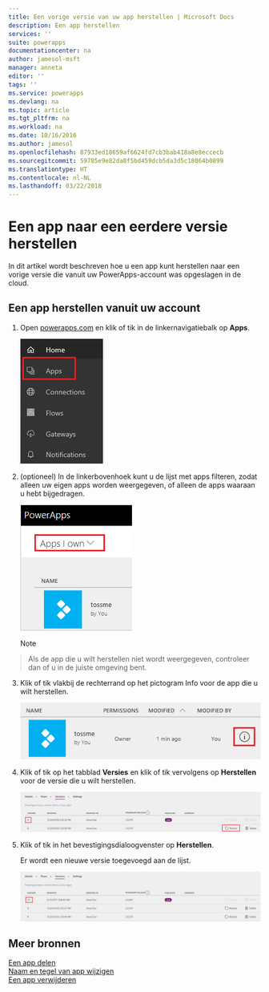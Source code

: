 ```yaml
---
title: Een vorige versie van uw app herstellen | Microsoft Docs
description: Een app herstellen
services: ''
suite: powerapps
documentationcenter: na
author: jamesol-msft
manager: anneta
editor: ''
tags: ''
ms.service: powerapps
ms.devlang: na
ms.topic: article
ms.tgt_pltfrm: na
ms.workload: na
ms.date: 10/16/2016
ms.author: jamesol
ms.openlocfilehash: 87933ed18659af6624fd7cb3bab418a8e8eccecb
ms.sourcegitcommit: 59785e9e82da8f5bd459dcb5da3d5c18064b0899
ms.translationtype: HT
ms.contentlocale: nl-NL
ms.lasthandoff: 03/22/2018
---
```

# <a name="restore-an-app-to-a-previous-version"></a>Een app naar een eerdere versie herstellen
In dit artikel wordt beschreven hoe u een app kunt herstellen naar een vorige versie die vanuit uw PowerApps-account was opgeslagen in de cloud.

## <a name="restore-an-app-from-your-account"></a>Een app herstellen vanuit uw account
1. Open [powerapps.com](https://web.powerapps.com) en klik of tik in de linkernavigatiebalk op **Apps**.

    ![Linkernavigatiebalk](./media/restore-an-app/file-apps.png)

2. (optioneel) In de linkerbovenhoek kunt u de lijst met apps filteren, zodat alleen uw eigen apps worden weergegeven, of alleen de apps waaraan u hebt bijgedragen.

    ![Filteren op apps die u bezit](./media/restore-an-app/filter-list.png)

    > [!NOTE]
> Als de app die u wilt herstellen niet wordt weergegeven, controleer dan of u in de juiste omgeving bent.

3. Klik of tik vlakbij de rechterrand op het pictogram Info voor de app die u wilt herstellen.

    ![Informatiepictogram](./media/restore-an-app/app-options.png)

4. Klik of tik op het tabblad **Versies** en klik of tik vervolgens op **Herstellen** voor de versie die u wilt herstellen.

    ![Het tabblad Versies](./media/restore-an-app/restore-button-2.png)

5. Klik of tik in het bevestigingsdialoogvenster op **Herstellen**.  

    Er wordt een nieuwe versie toegevoegd aan de lijst.

    ![Herstelde versie](./media/restore-an-app/versions-added-2.png)

## <a name="more-resources"></a>Meer bronnen
[Een app delen](share-app.md)  
[Naam en tegel van app wijzigen](set-name-tile.md)  
[Een app verwijderen](delete-app.md)
